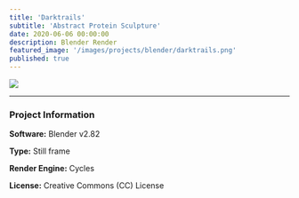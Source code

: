```yaml
---
title: 'Darktrails'
subtitle: 'Abstract Protein Sculpture'
date: 2020-06-06 00:00:00
description: Blender Render
featured_image: '/images/projects/blender/darktrails.png'
published: true
---
```


![](/images/projects/blender/darktrails.png)

---

### Project Information

**Software:** Blender v2.82

**Type:** Still frame

**Render Engine:** Cycles

**License:** Creative Commons (CC) License
